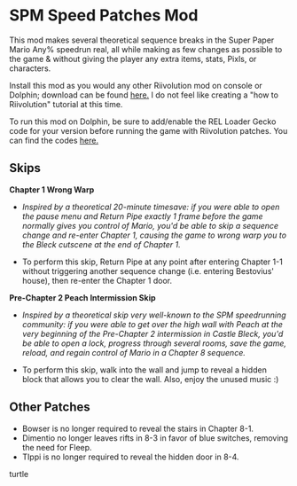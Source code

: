 # SPM Speed Patches Mod
This mod makes several theoretical sequence breaks in the Super Paper Mario Any% speedrun real, all while making as few changes as possible to the game & without giving the player any extra items, stats, Pixls, or characters.

Install this mod as you would any other Riivolution mod on console or Dolphin; download can be found [here.](https://github.com/shiken-yme/spm-speed-patches/releases) I do not feel like creating a "how to Riivolution" tutorial at this time.

To run this mod on Dolphin, be sure to add/enable the REL Loader Gecko code for your version before running the game with Riivolution patches. You can find the codes [here.](https://github.com/SeekyCt/spm-rel-loader/tree/master/spm-rel-loader/loader)

## Skips
**Chapter 1 Wrong Warp**

* *Inspired by a theoretical 20-minute timesave: if you were able to open the pause menu and Return Pipe exactly 1 frame before the game normally gives you control of Mario, you'd be able to skip a sequence change and re-enter Chapter 1, causing the game to wrong warp you to the Bleck cutscene at the end of Chapter 1.*

* To perform this skip, Return Pipe at any point after entering Chapter 1-1 without triggering another sequence change (i.e. entering Bestovius' house), then re-enter the Chapter 1 door.

**Pre-Chapter 2 Peach Intermission Skip**

* *Inspired by a theoretical skip very well-known to the SPM speedrunning community: if you were able to get over the high wall with Peach at the very beginning of the Pre-Chapter 2 intermission in Castle Bleck, you'd be able to open a lock, progress through several rooms, save the game, reload, and regain control of Mario in a Chapter 8 sequence.*

* To perform this skip, walk into the wall and jump to reveal a hidden block that allows you to clear the wall. Also, enjoy the unused music :)

## Other Patches
* Bowser is no longer required to reveal the stairs in Chapter 8-1.
* Dimentio no longer leaves rifts in 8-3 in favor of blue switches, removing the need for Fleep.
* TIppi is no longer required to reveal the hidden door in 8-4.



turtle
